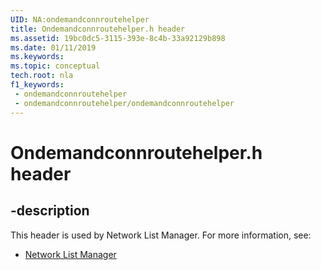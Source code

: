 ```yaml
---
UID: NA:ondemandconnroutehelper
title: Ondemandconnroutehelper.h header
ms.assetid: 19bc0dc5-3115-393e-8c4b-33a92129b898
ms.date: 01/11/2019
ms.keywords: 
ms.topic: conceptual
tech.root: nla
f1_keywords:
 - ondemandconnroutehelper
 - ondemandconnroutehelper/ondemandconnroutehelper
---
```


# Ondemandconnroutehelper.h header


## -description

This header is used by Network List Manager. For more information, see:

- [Network List Manager](../_nla/index.md)

